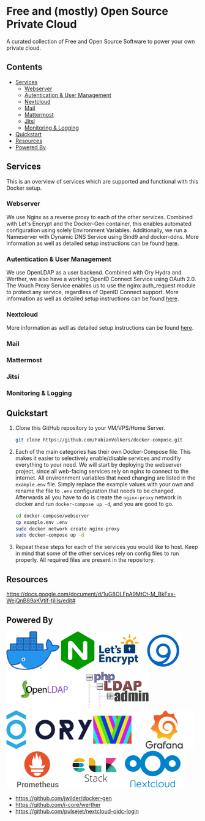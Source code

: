# Free and (mostly) Open Source Private Cloud <!-- omit in TOC -->

A curated collection of Free and Open Source Software to power your own private cloud.

## Contents <!-- omit in TOC -->

- [Services](#services)
  - [Webserver](#webserver)
  - [Autentication & User Management](#autentication--user-management)
  - [Nextcloud](#nextcloud)
  - [Mail](#mail)
  - [Mattermost](#mattermost)
  - [Jitsi](#jitsi)
  - [Monitoring & Logging](#monitoring--logging)
- [Quickstart](#quickstart)
- [Resources](#resources)
- [Powered By](#powered-by)

## Services

This is an overview of services which are supported and functional with this Docker setup.

### Webserver
We use Nginx as a reverse proxy to each of the other services. Combined with Let's Encrypt and the Docker-Gen container, this enables automated configuration using solely Environment Variables. Additionally, we run a Nameserver with Dynamic DNS Service using Bind9 and docker-ddns.
More information as well as detailed setup instructions can be found [here](webserver).

### Autentication & User Management
We use OpenLDAP as a user backend. Combined with Ory Hydra and Werther, we also have a working OpenID Connect Service using OAuth 2.0. The Vouch Proxy Service enables us to use the nginx auth_request module to protect any service, regardless of OpenID Connect support.
More information as well as detailed setup instructions can be found [here](authentication).

### Nextcloud
More information as well as detailed setup instructions can be found [here](nextcloud).

### Mail

### Mattermost

### Jitsi

### Monitoring & Logging

## Quickstart

1. Clone this GitHub repository to your VM/VPS/Home Server.
   ```bash
   git clone https://github.com/FabianVolkers/docker-compose.git
   ```
2. Each of the main categories has their own Docker-Compose file. This makes it easier to selectively enable/disable services and modifiy everything to your need. We will start by deploying the webserver project, since all web-facing services rely on nginx to connect to the internet. All environnment variables that need changing are listed in the `example.env` file. Simply replace the example values with your own and rename the file to `.env` configuration that needs to be changed. Afterwards all you have to do is create the `nginx-proxy` network in docker and run `docker-compose up -d`, and you are good to go.
   ```bash
   cd docker-compose/webserver
   cp example.env .env
   sudo docker network create nginx-proxy
   sudo docker-compose up -d
   ```
3. Repeat these steps for each of the services you would like to host. Keep in mind that some of the other services rely on config files to run properly. All required files are present in the repository.

## Resources

https://docs.google.com/document/d/1uG8OLFpA9MtCt-M_BkFxx-WejQnB89aKVtif-tjlils/edit#

## Powered By
<a href="https://docker.com/"><img src=".github/media/docker-logo.png" alt-text="docker-logo" height="100px"/></a>
<a href="https://hub.docker.com/_/nginx"><img src=".github/media/nginx-logo.png" alt-text="nginx-logo" height="100px"/></a>
<a href="https://github.com/nginx-proxy/docker-letsencrypt-nginx-proxy-companion"><img src=".github/media/lets-encrypt-logo.png" alt-text="letsencrypt-logo" height="100px"/></a>
<a href="https://github.com/dprandzioch/docker-ddns"><img src=".github/media/bind-9-logo.jpg" alt-text="bind9-logo" height="100px"/></a>
<a href="https://github.com/osixia/docker-openldap"><img src=".github/media/openldap-logo.png" alt-text="openldap-logo" height="100px"/></a>
<a href="https://github.com/osixia/docker-phpLDAPadmin"><img src=".github/media/phpldapadmin-logo.jpg" alt-text="php-ldap-admin-logo" height="100px"/></a>
<a href="https://www.ory.sh/hydra/"><img src=".github/media/ory-logo.png" alt-text="ory-logo" height="100px"/></a>
<a href="https://github.com/vouch/vouch-proxy"><img src=".github/media/vouch-logo.png" alt-text="vouch-logo" height="100px"/></a>
<a href="https://grafana.com/"><img src=".github/media/grafana-logo.png" alt-text="grafana-logo" height="100px"/></a>
<a href="https://prometheus.io/"><img src=".github/media/prometheus-logo.png" alt-text="prometheus-logo" height="100px"/></a>
<a href="https://www.elastic.co/elastic-stack"><img src=".github/media/elk-stack-logo.png" alt-text="elastic-stack-logo" height="100px"/></a>
<a href="https://nextcloud.com/"><img src=".github/media/nextcloud-logo.jpg" alt-text="nextcloud-logo" height="100px"/></a>

- https://github.com/jwilder/docker-gen
- https://github.com/i-core/werther
- https://github.com/pulsejet/nextcloud-oidc-login